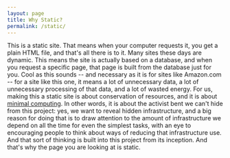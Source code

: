 ```yaml
---
layout: page
title: Why Static?
permalink: /static/
---
```


This is a static site. That means when your computer requests it, you get a plain HTML file, and that's all there is to it. Many sites these days are dynamic. This means the site is actually based on a database, and when you request a specific page, that page is built from the database just for you. Cool as this sounds -- and necessary as it is for sites like Amazon.com -- for a site like this one,  it means a lot of unnecessary data, a lot of unnecessary processing of that data, and a lot of wasted energy. For us, making this a static site is about conservation of resources, and it is about [minimal computing](http://go-dh.github.io/mincomp/about/). In other words, it is about the activist bent we can't hide from this project: yes, we want to reveal hidden infrastructure, and a big reason for doing that is to draw attention to the amount of infrastructure we depend on all the time for even the simplest tasks, with an eye to encouraging people to think about ways of reducing that infrastructure use. And that sort of thinking is built into this project from its inception. And that's why the page you are looking at is static.